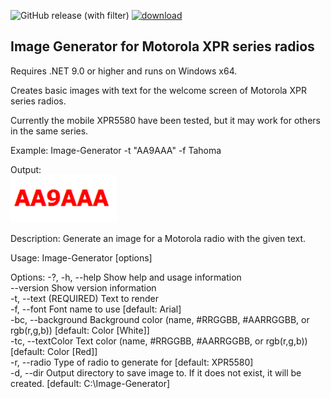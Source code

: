 ﻿![GitHub release (with filter)](https://img.shields.io/github/v/release/jeffu231/Image-Generator?logo=GitHub)
[![download](https://img.shields.io/badge/download-release-blue.svg)](https://github.com/jeffu231/Image-Generator/releases/latest)

## Image Generator for Motorola XPR series radios

Requires .NET 9.0 or higher and runs on Windows x64.

Creates basic images with text for the welcome screen of Motorola XPR series radios.

Currently the mobile XPR5580 have been tested, but it may work for others in the same series.

Example:
Image-Generator -t "AA9AAA" -f Tahoma

Output:\
<img src="Assets/aa9aaa.bmp" width=170 />

Description:
Generate an image for a Motorola radio with the given text.

Usage:
Image-Generator [options]

Options:
-?, -h, --help         Show help and usage information\
--version              Show version information\
-t, --text (REQUIRED)  Text to render\
-f, --font             Font name to use [default: Arial]\
-bc, --background      Background color (name, #RRGGBB, #AARRGGBB, or rgb(r,g,b)) [default: Color [White]]\
-tc, --textColor       Text color (name, #RRGGBB, #AARRGGBB, or rgb(r,g,b)) [default: Color [Red]]\
-r, --radio            Type of radio to generate for [default: XPR5580]\
-d, --dir              Output directory to save image to. If it does not exist, it will be created. [default: C:\Image-Generator]